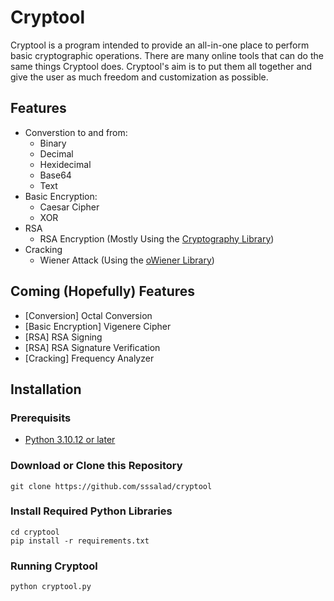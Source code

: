 # Cryptool

Cryptool is a program intended to provide an all-in-one place to perform basic cryptographic operations. There are many online tools that can do the same things Cryptool does. Cryptool's aim is to put them all together and give the user as much freedom and customization as possible.

## Features
* Converstion to and from:
    * Binary
    * Decimal
    * Hexidecimal
    * Base64
    * Text
* Basic Encryption:
    * Caesar Cipher
    * XOR
* RSA
    * RSA Encryption (Mostly Using the [Cryptography Library](https://github.com/pyca/cryptography))
* Cracking
    * Wiener Attack (Using the [oWiener Library](https://github.com/orisano/owiener))



## Coming (Hopefully) Features
* [Conversion] Octal Conversion
* [Basic Encryption] Vigenere Cipher
* [RSA] RSA Signing
* [RSA] RSA Signature Verification
* [Cracking] Frequency Analyzer 

## Installation 
### Prerequisits
* [Python 3.10.12 or later](https://www.python.org/downloads/)

### Download or Clone this Repository
```
git clone https://github.com/sssalad/cryptool
```

### Install Required Python Libraries
```
cd cryptool
pip install -r requirements.txt
```

### Running Cryptool
```
python cryptool.py
```